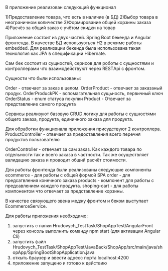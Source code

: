 В приложение реализован следующий функционал

1)Предоставление товара, что есть в наличие (в БД)
2)Выбор товара в неограничном количестве
3)Формирование общей корзины заказа
4)Расчёз за общий заказ с учётом скидки на товар

Приложение состоит из двух частей. 
Spring Boot бекенда и Angular фронтенда. В качестве БД используэться H2 в режиме работы embedded.
Для реализации бекенда была использована такая технология как JPA в спецификации Hibernate.

Сам бек состоит из сущностей, серисов для роботы с сущностями и контроллерами что взаимодействуют через RESTАpi с фронтом.

Сущности что были использованы:

Order - отвечает за заказ в целом.
OrderProduct - отвечает за заказаный продук.
OrderProduckPK - вспомагательная сущьность, первичный ключ
OrderStatus - enum статуса покупки
Product - Отвечает за представление самого продукта

Сервисы реализуют базовую CRUD логику для работы с сущностями общего заказа, продукта, единичного заказа для продукта.

Для обработки функционала приложения присудствуют 2 контроллера.
ProductController - отвечает за предоставления всего перечня продуктов пользователю

OrderController - отвечает за сам заказ. Как каждого товара по отдельности так и всего заказа в частности. Так же осуществляет валидацию заказа и проводит общий расчёт стоимости.

Для работы фронтенда были реализованы следующие компоненты
ecommerce - для работы с общей формой SPA
order - для предсатвления конечного заказа
products - компонент для работы с предсавлением каждого продукта.
shoping-cart - для работы компонентом что отвечает за представление корзины.

В качестве связующего звена меджу фронтом и беком выступает EcommerceService.

Для работы приложения необходимо:
1) запустить с папки Hrudovych_TestTask/ShopAppTest/AngularFront через консоль выполнить команду npm start (для активации Angular Cli)
2) запустить файл Hrudovych_TestTask/ShopAppTest/JavaBack/ShopApp/src/main/java/shopApp/SpringBootShopApplication.java
3) откыть браузер и ввести адресс порта localhost:4200
4) приложение запущено и готово к действию

